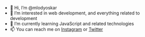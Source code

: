 - 👋 Hi, I’m @mlodyoskar
- 👀 I’m interested in web development, and everything related to development
- 🌱 I’m currently learning JavaScript and related technologies
- 📫 You can reach me on [Instagram](https://www.instagram.com/oskarpuchalski01/) or [Twitter](https://twitter.com/puchalskioskar)

<!---
mlodyoskar/mlodyoskar is a ✨ special ✨ repository because its `README.md` (this file) appears on your GitHub profile.
You can click the Preview link to take a look at your changes.
--->
